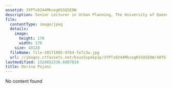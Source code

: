 ```yaml
---
assetid: 3YPTx0244MkcegKSSQSE0W
description: Senior Lecturer in Urban Planning, The University of Queensland
file:
  contentType: image/jpeg
  details:
    image:
      height: 170
      width: 170
    size: 43128
  fileName: file-20171005-9764-fe7i3w.jpg
  url: //images.ctfassets.net/bsux5spekp1p/3YPTx0244MkcegKSSQSE0W/40fb7187ea62b3d11c9b2b291b51d0b6/file-20171005-9764-fe7i3w.jpg
lastmodified: 1524652336.6887019
title: Dorina Pojani
---
```

No content found